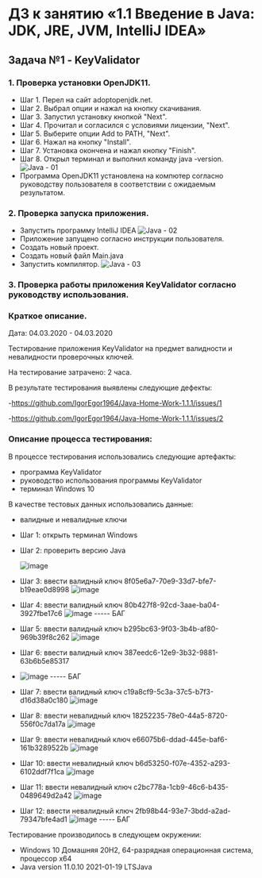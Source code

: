 # ДЗ к занятию «1.1 Введение в Java: JDK, JRE, JVM, IntelliJ IDEA»
## Задача №1 - KeyValidator
### 1. Проверка установки OpenJDK11.
- Шаг 1. Перел на сайт adoptopenjdk.net.
- Шаг 2. Выбрал опции и нажал на кнопку скачивания.
- Шаг 3. Запустил установку кнопкой "Next".
- Шаг 4. Прочитал и согласился с условиями лицензии, "Next".
- Шаг 5. Выберите опции Add to PATH, "Next".
- Шаг 6. Нажал на кнопку "Install".
- Шаг 7. Установка окончена и нажал кнопку "Finish".
- Шаг 8. Открыл терминал и выполнил команду java -version.
![Java - 01](https://user-images.githubusercontent.com/77262709/109904663-4dd59800-7ce9-11eb-8a46-28467dd6843d.png)
- Программа OpenJDK11 установлена на компютер согласно руководству пользователя в соответствии с ожидаемым результатом.
### 2. Проверка запуска приложения.
- Запустить программу IntelliJ IDEA
![Java - 02](https://user-images.githubusercontent.com/77262709/109905946-53cc7880-7ceb-11eb-90e1-ebca1a982008.png)
- Приложение запущено согласно инструкции пользователя.
- Создать новый проект.
- Создать новый файл Main.java
- Запустить компилятор.
![Java - 03](https://user-images.githubusercontent.com/77262709/109906546-6d21f480-7cec-11eb-93ce-3fc5b0be3d24.png)

### 3. Проверка работы приложения KeyValidator согласно руководству использования.
### Краткое описание.
Дата: 04.03.2020 - 04.03.2020

Тестирование приложения KeyValidator на предмет валидности и невалидности проверочных ключей.

На тестирование затрачено: 2 часа.

В результате тестирования выявлены следующие дефекты:

-https://github.com/IgorEgor1964/Java-Home-Work-1.1.1/issues/1

-https://github.com/IgorEgor1964/Java-Home-Work-1.1.1/issues/2

### Описание процесса тестирования:

В процессе тестирования использовались следующие артефакты:
- программа KeyValidator
- руководство использования программы KeyValidator
- терминал Windows 10

В качестве тестовых данных использовались данные:
- валидные и невалидные ключи
- Шаг 1: открыть терминал Windows
- Шаг 2: проверить версию Java

  ![image](https://user-images.githubusercontent.com/77262709/109913870-7c0fa380-7cfa-11eb-967f-b8f763503b9e.png)
- Шаг 3: ввести валидный ключ 8f05e6a7-70e9-33d7-bfe7-b19eae0d8998 
  ![image](https://user-images.githubusercontent.com/77262709/109914150-14a62380-7cfb-11eb-88b9-f9a11b88c927.png)
- Шаг 4: ввести валидный ключ 80b427f8-92cd-3aae-ba04-3927fbe17c6
  ![image](https://user-images.githubusercontent.com/77262709/109914375-91390200-7cfb-11eb-9f0e-0fa8c1d8df36.png)  ----- БАГ
- Шаг 5: ввести валидный ключ b295bc63-9f03-3b4b-af80-969b39f8c262
  ![image](https://user-images.githubusercontent.com/77262709/109914496-d9582480-7cfb-11eb-9132-e22719fbd979.png)
- Шаг 6: ввести валидный ключ 387eedc6-12e9-3b32-9881-63b6b5e85317
- ![image](https://user-images.githubusercontent.com/77262709/109914727-54b9d600-7cfc-11eb-96c7-54d31cc7d09f.png)  ----- БАГ
- Шаг 7: ввести валидный ключ c19a8cf9-5c3a-37c5-b7f3-d16d38a0c180
  ![image](https://user-images.githubusercontent.com/77262709/109914960-baa65d80-7cfc-11eb-97c2-8cbcd66ee691.png)
- Шаг 8: ввести невалидный ключ 18252235-78e0-44a5-8720-556f0c7da17a
  ![image](https://user-images.githubusercontent.com/77262709/109915110-fa6d4500-7cfc-11eb-9b5c-d1a9a5d94ea7.png)
- Шаг 9: ввести невалидный ключ e66075b6-ddad-445e-baf6-161b3289522b
  ![image](https://user-images.githubusercontent.com/77262709/109915259-3bfdf000-7cfd-11eb-9d4b-bc721172bd83.png)
- Шаг 10: ввести невалидный ключ b6d53250-f07e-4352-a293-6102ddf7f1ca
  ![image](https://user-images.githubusercontent.com/77262709/109915416-8d0de400-7cfd-11eb-8755-ee2e4baa550d.png)
- Шаг 11: ввести невалидный ключ c2bc778a-1cb9-46c6-b435-0489649d2a42
  ![image](https://user-images.githubusercontent.com/77262709/109915518-b890ce80-7cfd-11eb-9dc5-d9946b4172f6.png)
- Шаг 12: ввести невалидный ключ 2fb98b44-93e7-3bdd-a2ad-79347bfe4ad1
  ![image](https://user-images.githubusercontent.com/77262709/109915658-e9710380-7cfd-11eb-8f95-144d3681f8cc.png)  ----- БАГ

Тестирование производилось в следующем окружении:
- Windows 10 Домашняя 20H2, 64-разрядная операционная система, процессор x64
- Java version 11.0.10 2021-01-19 LTSJava
